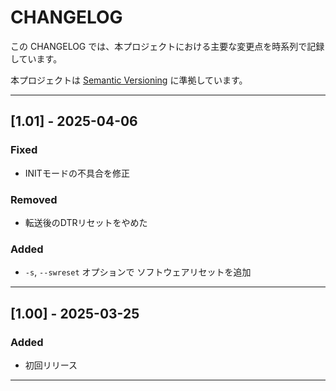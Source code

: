 # CHANGELOG

この CHANGELOG では、本プロジェクトにおける主要な変更点を時系列で記録しています。

本プロジェクトは [Semantic Versioning](https://semver.org/lang/ja/) に準拠しています。

---

## [1.01] - 2025-04-06
### Fixed
- INITモードの不具合を修正
### Removed
- 転送後のDTRリセットをやめた
### Added
- `-s`, `--swreset` オプションで ソフトウェアリセットを追加

---

## [1.00] - 2025-03-25
### Added
- 初回リリース

---

